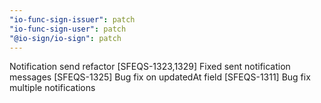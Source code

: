 ```yaml
---
"io-func-sign-issuer": patch
"io-func-sign-user": patch
"@io-sign/io-sign": patch
---
```


Notification send refactor
[SFEQS-1323,1329] Fixed sent notification messages
[SFEQS-1325] Bug fix on updatedAt field
[SFEQS-1311] Bug fix multiple notifications
